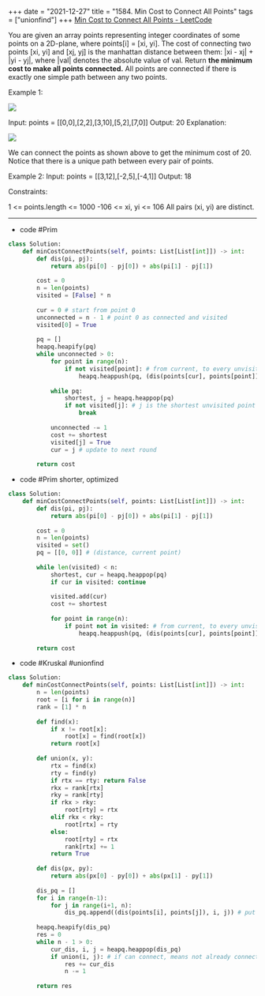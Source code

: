 +++ 
date = "2021-12-27"
title = "1584. Min Cost to Connect All Points"
tags = ["unionfind"]
+++
[Min Cost to Connect All Points - LeetCode](https://leetcode.com/problems/min-cost-to-connect-all-points/)

You are given an array points representing integer coordinates of some points on a 2D-plane, where points[i] = [xi, yi].
The cost of connecting two points [xi, yi] and [xj, yj] is the manhattan distance between them: |xi - xj| + |yi - yj|, where |val| denotes the absolute value of val.
Return __the minimum cost to make all points connected.__ All points are connected if there is exactly one simple path between any two points.
 
Example 1:

![](https://assets.leetcode.com/uploads/2020/08/26/d.png)

Input: points = [[0,0],[2,2],[3,10],[5,2],[7,0]] Output: 20 Explanation: 

![](https://assets.leetcode.com/uploads/2020/08/26/c.png) 

We can connect the points as shown above to get the minimum cost of 20. Notice that there is a unique path between every pair of points. 

Example 2:
Input: points = [[3,12],[-2,5],[-4,1]] Output: 18 
 
Constraints:

1 <= points.length <= 1000
-106 <= xi, yi <= 106
All pairs (xi, yi) are distinct.

---
- code #Prim
```py
class Solution:
    def minCostConnectPoints(self, points: List[List[int]]) -> int:
        def dis(pi, pj):
            return abs(pi[0] - pj[0]) + abs(pi[1] - pj[1])
        
        cost = 0
        n = len(points)
        visited = [False] * n
        
        cur = 0 # start from point 0
        unconnected = n - 1 # point 0 as connected and visited
        visited[0] = True
        
        pq = []
        heapq.heapify(pq)
        while unconnected > 0:
            for point in range(n):
                if not visited[point]: # from current, to every unvisited point
                    heapq.heappush(pq, (dis(points[cur], points[point]), point))
            
            while pq:
                shortest, j = heapq.heappop(pq)
                if not visited[j]: # j is the shortest unvisited point
                    break
                    
            unconnected -= 1
            cost += shortest
            visited[j] = True
            cur = j # update to next round
            
        return cost
```
- code #Prim shorter, optimized
```py
class Solution:
    def minCostConnectPoints(self, points: List[List[int]]) -> int:
        def dis(pi, pj):
            return abs(pi[0] - pj[0]) + abs(pi[1] - pj[1])
        
        cost = 0
        n = len(points)
        visited = set()
        pq = [[0, 0]] # (distance, current point)
        
        while len(visited) < n:
            shortest, cur = heapq.heappop(pq)
            if cur in visited: continue
                
            visited.add(cur)
            cost += shortest
            
            for point in range(n):
                if point not in visited: # from current, to every unvisited point
                    heapq.heappush(pq, (dis(points[cur], points[point]), point))
            
        return cost
```
- code  #Kruskal  #unionfind
```py
class Solution:
    def minCostConnectPoints(self, points: List[List[int]]) -> int:
        n = len(points)
        root = [i for i in range(n)]
        rank = [1] * n
        
        def find(x):
            if x != root[x]:    
                root[x] = find(root[x])
            return root[x]
        
        def union(x, y):
            rtx = find(x)
            rty = find(y)
            if rtx == rty: return False
            rkx = rank[rtx]
            rky = rank[rty]
            if rkx > rky:
                root[rty] = rtx
            elif rkx < rky:
                root[rtx] = rty
            else:
                root[rty] = rtx
                rank[rtx] += 1
            return True
        
        def dis(px, py):
            return abs(px[0] - py[0]) + abs(px[1] - py[1])
        
        dis_pq = []
        for i in range(n-1):
            for j in range(i+1, n):
                dis_pq.append((dis(points[i], points[j]), i, j)) # put all edges
                
        heapq.heapify(dis_pq)
        res = 0
        while n - 1 > 0:
            cur_dis, i, j = heapq.heappop(dis_pq)
            if union(i, j): # if can connect, means not already connected, not a cycle
                res += cur_dis
                n -= 1
            
        return res
```
